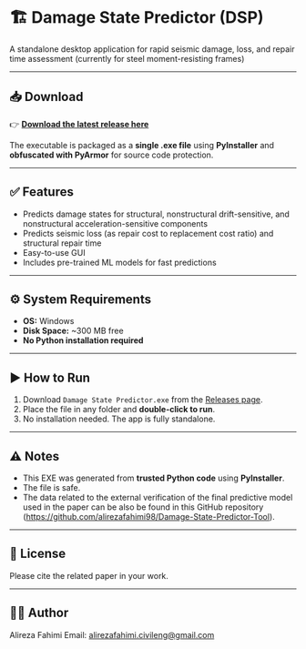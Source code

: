 # 🏗️ Damage State Predictor (DSP)
A standalone desktop application for rapid seismic damage, loss, and repair time assessment (currently for steel moment-resisting frames)

---

## 📥 **Download**
👉 [**Download the latest release here**](https://github.com/alirezafahimi98/Damage-State-Predictor-Tool/releases)

The executable is packaged as a **single .exe file** using **PyInstaller** and **obfuscated with PyArmor** for source code protection.

---

## ✅ **Features**
- Predicts damage states for structural, nonstructural drift-sensitive, and nonstructural acceleration-sensitive components
- Predicts seismic loss (as repair cost to replacement cost ratio) and structural repair time 
- Easy-to-use GUI
- Includes pre-trained ML models for fast predictions

---

## ⚙️ **System Requirements**
- **OS:** Windows
- **Disk Space:** ~300 MB free
- **No Python installation required**

---

## ▶️ **How to Run**
1. Download `Damage State Predictor.exe` from the [Releases page](https://github.com/alirezafahimi98/Damage-State-Predictor-Tool/releases).
2. Place the file in any folder and **double-click to run**.
3. No installation needed. The app is fully standalone.

---

## ⚠️ **Notes**
- This EXE was generated from **trusted Python code** using **PyInstaller**.
- The file is safe.
- The data related to the external verification of the final predictive model used in the paper can be also be found in this GitHub repository (https://github.com/alirezafahimi98/Damage-State-Predictor-Tool).

---

## 📜 **License**
Please cite the related paper in your work.

---

## 👨‍💻 **Author**
Alireza Fahimi 
Email: alirezafahimi.civileng@gmail.com 
